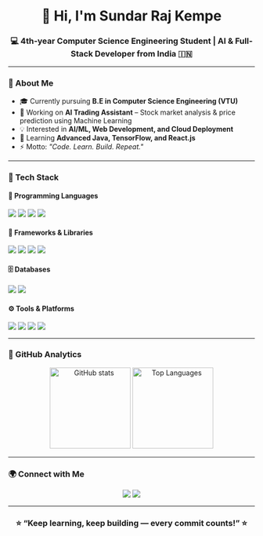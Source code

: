 <!-- Profile Header -->
<h1 align="center">👋 Hi, I'm Sundar Raj Kempe</h1>
<h3 align="center">💻 4th-year Computer Science Engineering Student | AI & Full-Stack Developer from India 🇮🇳</h3>

---

### 🚀 About Me
- 🎓 Currently pursuing **B.E in Computer Science Engineering (VTU)**
- 🤖 Working on **AI Trading Assistant** – Stock market analysis & price prediction using Machine Learning  
- 💡 Interested in **AI/ML, Web Development, and Cloud Deployment**
- 🌱 Learning **Advanced Java, TensorFlow, and React.js**
- ⚡ Motto: *"Code. Learn. Build. Repeat."*

---

### 🧠 Tech Stack

#### 💬 Programming Languages
<p>
  <img src="https://img.shields.io/badge/C-00599C?style=for-the-badge&logo=c&logoColor=white"/>
  <img src="https://img.shields.io/badge/Java-ED8B00?style=for-the-badge&logo=java&logoColor=white"/>
  <img src="https://img.shields.io/badge/Python-3776AB?style=for-the-badge&logo=python&logoColor=white"/>
  <img src="https://img.shields.io/badge/JavaScript-F7DF1E?style=for-the-badge&logo=javascript&logoColor=black"/>
</p>

#### 🧩 Frameworks & Libraries
<p>
  <img src="https://img.shields.io/badge/FastAPI-009688?style=for-the-badge&logo=fastapi&logoColor=white"/>
  <img src="https://img.shields.io/badge/Flask-000000?style=for-the-badge&logo=flask&logoColor=white"/>
  <img src="https://img.shields.io/badge/React-61DAFB?style=for-the-badge&logo=react&logoColor=black"/>
  <img src="https://img.shields.io/badge/TensorFlow-FF6F00?style=for-the-badge&logo=tensorflow&logoColor=white"/>
</p>

#### 🗄️ Databases
<p>
  <img src="https://img.shields.io/badge/PostgreSQL-316192?style=for-the-badge&logo=postgresql&logoColor=white"/>
  <img src="https://img.shields.io/badge/MongoDB-4EA94B?style=for-the-badge&logo=mongodb&logoColor=white"/>
</p>

#### ⚙️ Tools & Platforms
<p>
  <img src="https://img.shields.io/badge/Git-F05032?style=for-the-badge&logo=git&logoColor=white"/>
  <img src="https://img.shields.io/badge/GitHub-181717?style=for-the-badge&logo=github&logoColor=white"/>
  <img src="https://img.shields.io/badge/VS%20Code-0078D4?style=for-the-badge&logo=visual-studio-code&logoColor=white"/>
  <img src="https://img.shields.io/badge/PyCharm-000000?style=for-the-badge&logo=pycharm&logoColor=green"/>
</p>

---

### 🧭 GitHub Analytics

<p align="center">
  <img src="https://github-readme-stats.vercel.app/api?username=sundarkempe86-jpg&show_icons=true&theme=radical" alt="GitHub stats" height="165">
  <img src="https://github-readme-stats.vercel.app/api/top-langs/?username=sundarkempe86-jpg&layout=compact&theme=radical" alt="Top Languages" height="165">
</p>

---

### 🌍 Connect with Me

<p align="center">
  <a href="https://www.linkedin.com/in/sundar-kempe-8ab618378/"><img src="https://img.shields.io/badge/LinkedIn-blue?style=for-the-badge&logo=linkedin&logoColor=white"/></a>
  <a href="mailto:sundarkempe86@gmail.com"><img src="https://img.shields.io/badge/Gmail-D14836?style=for-the-badge&logo=gmail&logoColor=white"/></a>
</p>

---

<h3 align="center">⭐ “Keep learning, keep building — every commit counts!” ⭐</h3>
